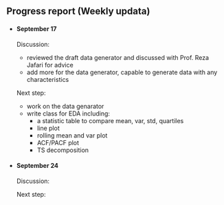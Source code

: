 ## Progress report (Weekly updata)

  - #### September 17
    Discussion: 
    - reviewed the draft data generator and discussed with  Prof. Reza Jafari for advice
    - add more for the data generator, capable to generate data with any characteristics

    Next step:
    - work on the data genarator 
    - write class for EDA including:
      - a statistic table to compare mean, var, std, quartiles 
      - line plot
      - rolling mean and var plot
      - ACF/PACF plot
      - TS decomposition 

  - #### September 24
    Discussion: 

    Next step: